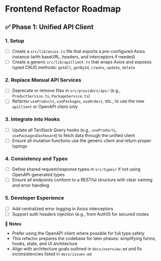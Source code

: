 # Frontend Refactor Roadmap

## ✅ Phase 1: Unified API Client

### 1. Setup
- [ ] Create a `src/lib/axios.ts` file that exports a pre-configured Axios instance (with baseURL, headers, and interceptors if needed)
- [ ] Create a generic `src/lib/apiClient.ts` that wraps Axios and exposes typed CRUD methods: `getAll`, `getById`, `create`, `update`, `delete`

### 2. Replace Manual API Services
- [ ] Deprecate or remove files in `src/providers/api/` (e.g., `ProductService.ts`, `PackageService.ts`)
- [ ] Refactor `useProducts`, `usePackages`, `useOrders`, etc., to use the new `apiClient` or OpenAPI client only

### 3. Integrate into Hooks
- [ ] Update all TanStack Query hooks (e.g., `useProducts`, `usePackagesDashboard`) to fetch data through the unified client
- [ ] Ensure all mutation functions use the generic client and return proper typings

### 4. Consistency and Types
- [ ] Define shared request/response types in `src/types/` if not using OpenAPI-generated types
- [ ] Ensure all endpoints conform to a RESTful structure with clear naming and error handling

### 5. Developer Experience
- [ ] Add centralized error logging in Axios interceptors
- [ ] Support auth headers injection (e.g., from Auth0) for secured routes

📝 **Notes**
- Prefer using the OpenAPI client where possible for full type safety
- This refactor prepares the codebase for later phases: simplifying forms, hooks, state, and UI architecture
- Align with architecture goals outlined in `docs/overview.md` and fix inconsistencies listed in `docs/issues.md`